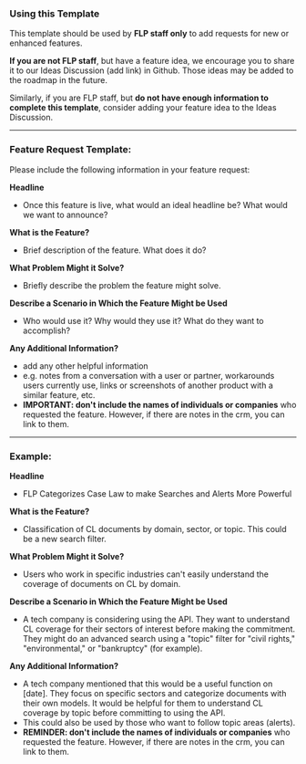 ### **Using this Template**

This template should be used by **FLP staff only** to add requests for new or enhanced features.

**If you are not FLP staff**, but have a feature idea, we encourage you to share it to our Ideas Discussion (add link) in Github. Those ideas may be added to the roadmap in the future.

Similarly, if you are FLP staff, but **do not have enough information to complete this template**, consider adding your feature idea to the Ideas Discussion.
___
### Feature Request Template:

Please include the following information in your feature request:

**Headline**

- Once this feature is live, what would an ideal headline be? What would we want to announce?

**What is the Feature?**

- Brief description of the feature. What does it do?

**What Problem Might it Solve?**

- Briefly describe the problem the feature might solve.

**Describe a Scenario in Which the Feature Might be Used**

- Who would use it? Why would they use it? What do they want to accomplish?

**Any Additional Information?**

- add any other helpful information
- e.g. notes from a conversation with a user or partner, workarounds users currently use, links or screenshots of another product with a similar feature, etc.
- **IMPORTANT: don't include the names of individuals or companies** who requested the feature. However, if there are notes in the crm, you can link to them.

____
### Example:

**Headline**

- FLP Categorizes Case Law to make Searches and Alerts More Powerful

**What is the Feature?**

- Classification of CL documents by domain, sector, or topic. This could be a new search filter.

**What Problem Might it Solve?**

- Users who work in specific industries can't easily understand the coverage of documents on CL by domain.

**Describe a Scenario in Which the Feature Might be Used**

- A tech company is considering using the API. They want to understand CL coverage for their sectors of interest before making the commitment. They might do an advanced search using a "topic" filter for "civil rights," "environmental," or "bankruptcy" (for example).

**Any Additional Information?**

- A tech company mentioned that this would be a useful function on [date]. They focus on specific sectors and categorize documents with their own models. It would be helpful for them to understand CL coverage by topic before committing to using the API.
- This could also be used by those who want to follow topic areas (alerts).
- **REMINDER: don't include the names of individuals or companies** who requested the feature. However, if there are notes in the crm, you can link to them.

